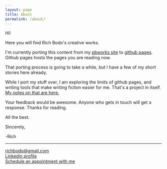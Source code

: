 ```yaml
---
layout: page
title: About
permalink: /about/
---
```


Hi!

Here you will find Rich Bodo's creative works.

I'm currently porting this content from my [pbworks site][pbworks-site] to [github pages][github-pages].  Github pages hosts the pages you are reading now.

That porting process is going to take a while, but I have a few of my short stories here already.

While I port my stuff over, I am exploring the limits of github pages, and writing tools that make writing fiction easier for me.  That's a project in itself.  [My notes on that are here.][github-creatives]

Your feedback would be awesome.  Anyone who gets in touch will get a response.  Thanks for reading.

All the best.

Sincerely,

-Rich
  
---
richbodo@gmail.com  
[Linkedin profile][linkedin-site]  
[Schedule an appointment with me][scheduling-link]  

[pbworks-site]: http://richbodo.pbworks.com
[github-pages]:   https://pages.github.com
[github-creatives]: http://richbodo.pbworks.com/w/page/100881106/Github%20For%20Writers%20Who%20Like%20To%20Use%20The%20Command%20Line%20To%20Write
[scheduling-link]:https://schedule.richbodo.com
[linkedin-site]:https://linkedin.com/in/complete



